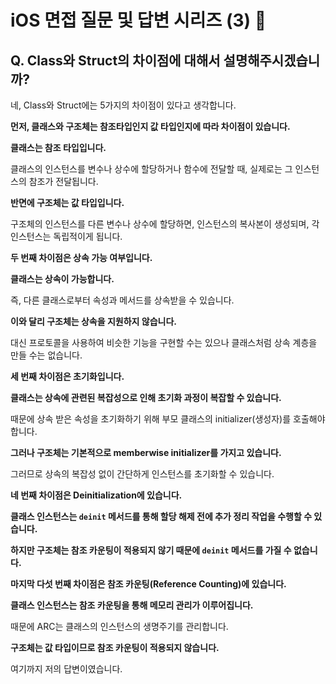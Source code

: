 # iOS 면접 질문 및 답변 시리즈 (3) 🤔

## Q. Class와 Struct의 차이점에 대해서 설명해주시겠습니까?

네, Class와 Struct에는 5가지의 차이점이 있다고 생각합니다.

**먼저, 클래스와 구조체는 참조타입인지 값 타입인지에 따라 차이점이 있습니다.**

**클래스는 참조 타입입니다.**

클래스의 인스턴스를 변수나 상수에 할당하거나 함수에 전달할 때, 실제로는 그 인스턴스의 참조가 전달됩니다.

**반면에 구조체는 값 타입입니다.**

구조체의 인스턴스를 다른 변수나 상수에 할당하면, 인스턴스의 복사본이 생성되며, 각 인스턴스는 독립적이게 됩니다.


**두 번째 차이점은 상속 가능 여부입니다.**

**클래스는 상속이 가능합니다.**

즉, 다른 클래스로부터 속성과 메서드를 상속받을 수 있습니다.

**이와 달리 구조체는 상속을 지원하지 않습니다.**

대신 프로토콜을 사용하여 비슷한 기능을 구현할 수는 있으나 클래스처럼 상속 계층을 만들 수는 없습니다.

**세 번째 차이점은 초기화입니다.**

**클래스는 상속에 관련된 복잡성으로 인해 초기화 과정이 복잡할 수 있습니다.**

때문에 상속 받은 속성을 초기화하기 위해 부모 클래스의 initializer(생성자)를 호출해야 합니다.

**그러나 구조체는 기본적으로 memberwise initializer를 가지고 있습니다.**

그러므로 상속의 복잡성 없이 간단하게 인스턴스를 초기화할 수 있습니다.

**네 번째 차이점은 Deinitialization에 있습니다.**

**클래스 인스턴스는 `deinit` 메서드를 통해 할당 해제 전에 추가 정리 작업을 수행할 수 있습니다.**

**하지만 구조체는 참조 카운팅이 적용되지 않기 때문에 `deinit` 메서드를 가질 수 없습니다.**

**마지막 다섯 번째 차이점은 참조 카운팅(Reference Counting)에 있습니다.**

**클래스 인스턴스는 참조 카운팅을 통해 메모리 관리가 이루어집니다.**

때문에 ARC는 클래스의 인스턴스의 생명주기를 관리합니다.

**구조체는 값 타입이므로 참조 카운팅이 적용되지 않습니다.**

여기까지 저의 답변이였습니다.
